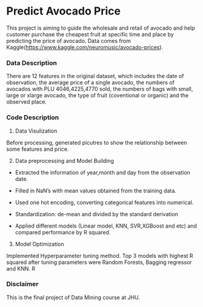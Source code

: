 # Predict Avocado Price 


This project is aiming to guide the wholesale and retail of avocado and help customer purchase the cheapest fruit at specific time and place by predicting the price of avocado. Data comes from Kaggle(https://www.kaggle.com/neuromusic/avocado-prices).

### Data Description

There are 12 features in the original dataset, which includes the date of observation, the average price of a single avocado, the numbers of avocados with PLU 4046,4225,4770 sold, the numbers of bags with small, large or xlarge avocado, the type of fruit (coventional or organic) and the observed place.


### Code Description

1. Data Visulization 

Before processing, generated picutres to show the relationship between some features and price. 

2. Data preprocessing and Model Building 

- Extracted the information of year,month and day from the observation date. 

- Filled in NaN’s with mean values obtained from the training data.

- Used one hot encoding, converting categorical features into numerical.

- Standardization: de-mean and divided by the standard derivation

- Applied different models (Linear model, KNN, SVR,XGBoost and etc) and compared performance by R squared.

3. Model Optimization 

Implemented Hyperparameter tuning method. Top 3 models with highest R squared after tuning parameters were Random Forests, Bagging regressor and KNN.
R


### Disclaimer

This is the final project of Data Mining course at JHU. 


